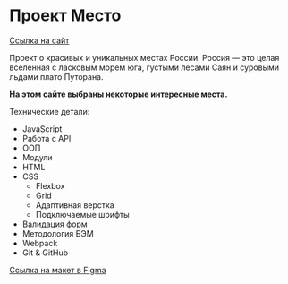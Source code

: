 # Проект Место

[Ссылка на сайт](https://olgagidion.github.io/mesto)

Проект о красивых и уникальных местах России. Россия — это целая вселенная с ласковым морем юга, густыми лесами Саян и суровыми льдами плато Путорана.

**На этом сайте выбраны некоторые интересные места.**

Технические детали:
* JavaScript
* Работа с API
* ООП
* Модули
* HTML
* CSS
  * Flexbox
  * Grid
  * Адаптивная верстка
  * Подключаемые шрифты
* Валидация форм
* Методология БЭМ
* Webpack
* Git & GitHub

[Ссылка на макет в Figma](https://www.figma.com/file/StZjf8HnoeLdiXS7dYrLAh/JavaScript.-Sprint-4)